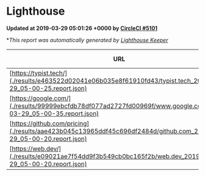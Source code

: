 
# Lighthouse

**Updated at 2019-03-29 05:01:26 +0000 by [CircleCI #5101](https://circleci.com/gh/ItinerisLtd/lighthouse-keeper-example/5101)**

**This report was automatically generated by [Lighthouse Keeper](https://github.com/itinerisltd/lighthouse-keeper)*

| URL | Performance | Accessibility | Best Practices | SEO | PWA | Updated At |
| --- | --- | --- | --- | --- | --- | --- |
| [https://typist.tech/](./results/e463522d02041e06b035e8f61910fd43/typist.tech_2019-03-29_05-00-25.report.json) | 1 |  |  |  |  | 2019-03-29T05:00:25.599Z |
| [https://google.com/](./results/99999ebcfdb78df077ad2727fd00969f/www.google.com_2019-03-29_05-00-35.report.json) | 0.93 | 0.71 | 0.93 | 0.82 | 0.58 | 2019-03-29T05:00:35.385Z |
| [https://github.com/pricing](./results/aae423b045c13965ddf45c696df2484d/github.com_2019-03-29_05-00-20.report.json) | 0.87 | 0.89 | 0.93 | 0.9 | 0.58 | 2019-03-29T05:00:20.167Z |
| [https://web.dev/](./results/e09021ae7f54dd9f3b549cb0bc165f2b/web.dev_2019-03-29_05-00-20.report.json) | 0.94 | 0.93 | 1 | 0.96 | 1 | 2019-03-29T05:00:20.533Z |
